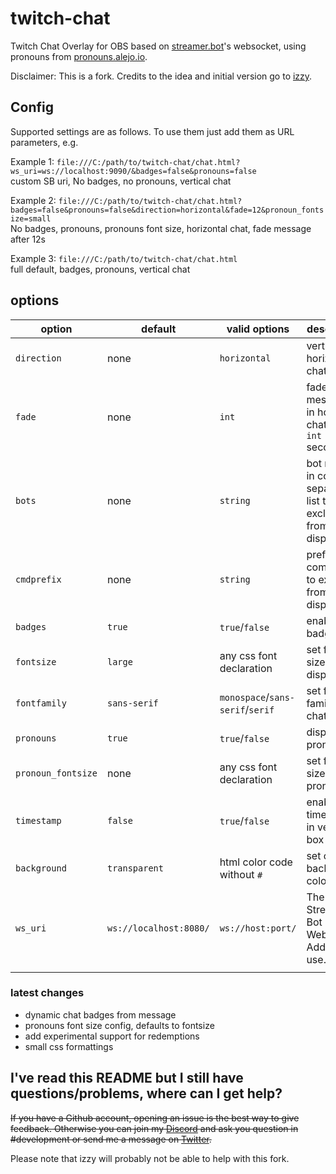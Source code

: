 # twitch-chat

Twitch Chat Overlay for OBS based on [streamer.bot](https://streamer.bot/)'s websocket, using pronouns from [pronouns.alejo.io](https://pronouns.alejo.io/).

Disclaimer: This is a fork. Credits to the idea and initial version go to [izzy](https://github.com/izzy/).

## Config

Supported settings are as follows. To use them just add them as URL parameters, e.g.

Example 1: `file:///C:/path/to/twitch-chat/chat.html?ws_uri=ws://localhost:9090/&badges=false&pronouns=false`   
custom SB uri, No badges, no pronouns, vertical chat

Example 2: `file:///C:/path/to/twitch-chat/chat.html?badges=false&pronouns=false&direction=horizontal&fade=12&pronoun_fontsize=small`  
No badges, pronouns, pronouns font size, horizontal chat, fade message after 12s

Example 3: `file:///C:/path/to/twitch-chat/chat.html`  
full default, badges, pronouns, vertical chat

## options

| option        | default       | valid options | description |example|
|-------------- |-----------    |------------|------------|------------|
| `direction`     | none          | `horizontal` |vertical or horizontal chat layout|`&direction=horizontal`|
| `fade`       | none      | `int`       | fade messages in horiz. chat after `int` seconds|`&fade=12`|
|`bots`|none|`string`|bot names in comma separated list to be excluded from chat display|`&bot=name1`|
|`cmdprefix`|none|`string`|prefix for commands to exclude from chat display|`&cmdprefix=!`|
|`badges`|`true`|`true`/`false`|enable chat badges|`&badges=false`|
|`fontsize`|`large`|any css font declaration|set font size in display|`&fontsize=xx-large`|
|`fontfamily`|`sans-serif`|`monospace`/`sans-serif`/`serif`|set font family for chat|`&fontfamily=monospace`|
|`pronouns`|`true`|`true`/`false`|display pronouns|`&pronouns=false`|
|`pronoun_fontsize`|none|any css font declaration|set font size for pronouns|`&pronoun_fontsize=small`|
|`timestamp`|`false`|`true`/`false`|enable timestamps in vert. chat box|`&timestamp=true`|
|`background`|`transparent`|html color code without `#`|set chat background color|`&background=bebebe`|
|`ws_uri`|`ws://localhost:8080/`|`ws://host:port/`|The Streamer Bot WebSocket Address to use.|`&ws_uri=ws://localhost:18080/`|
||||||

### latest changes

- dynamic chat badges from message
- pronouns font size config, defaults to fontsize
- add experimental support for redemptions
- small css formattings

## I've read this README but I still have questions/problems, where can I get help?

~~If you have a Github account, opening an issue is the best way to give feedback. Otherwise you can join my [Discord](https://discord.gg/yRTM7H2tek) and ask you question in #development or send me a message on [Twitter](https://twitter.com/angry_izzy).~~

Please note that izzy will probably not be able to help with this fork.
